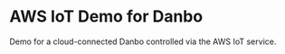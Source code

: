 AWS IoT Demo for Danbo
======================

Demo for a cloud-connected Danbo controlled via the AWS IoT service. 
